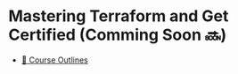# Mastering Terraform and Get Certified (Comming Soon 🔜)

- [📃 Course Outlines](./source/terraform-outline.md "Course Outlines")

